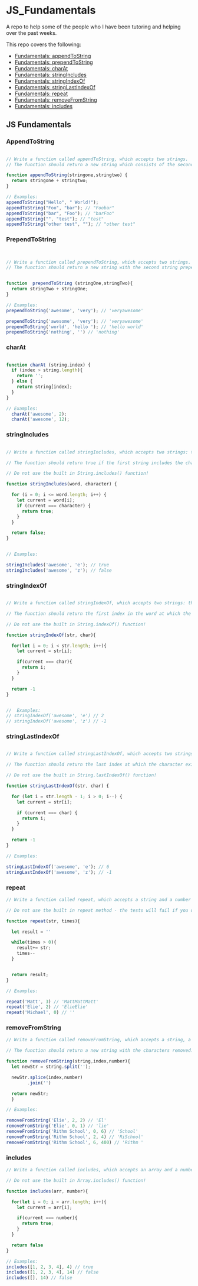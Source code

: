 # JS_Fundamentals
A repo to help some of the people who I have been tutoring and helping over the past weeks.

This repo covers the following:

- [Fundamentals: appendToString](#appendToString)
- [Fundamentals: prependToString](#prependToString)
- [Fundamentals: charAt](#charAt)
- [Fundamentals: stringIncludes](#stringIncludes)
- [Fundamentals: stringIndexOf](#stringIndexOf)
- [Fundamentals: stringLastIndexOf](#stringLastIndexOf)
- [Fundamentals: repeat](#repeat)
- [Fundamentals: removeFromString](#removeFromString)
- [Fundamentals: includes](#includes)

## JS Fundamentals

### AppendToString
```JavaScript

// Write a function called appendToString, which accepts two strings.
// The function should return a new string which consists of the second string appended to the first string.

function appendToString(stringone,stringtwo) {
  return stringone + stringtwo;
}

// Examples:
appendToString("Hello", " World!");
appendToString("Foo", "bar"); // "Foobar"
appendToString("bar", "Foo"); // "barFoo"
appendToString("", "test"); // "test"
appendToString("other test", ""); // "other test"
```
### PrependToString
```JavaScript


// Write a function called prependToString, which accepts two strings.
// The function should return a new string with the second string prepended to the first string.


function  prependToString (stringOne,stringTwo){
  return stringTwo + stringOne;
}

// Examples:
prependToString('awesome', 'very'); // 'veryawesome'

prependToString('awesome', 'very'); // 'veryawesome'
prependToString('world', 'hello '); // 'hello world'
prependToString('nothing', '') // 'nothing'

```

### charAt
```JavaScript

function charAt (string,index) {
  if (index > string.length){
    return '';
  } else {
    return string[index];
  }
}

// Examples:
  charAt('awesome', 2);
  charAt('awesome', 12);

```

### stringIncludes
```JavaScript

// Write a function called stringIncludes, which accepts two strings: the first string is a word and the second string is a single character.

// The function should return true if the first string includes the character, otherwise it should return false.

// Do not use the built in String.includes() function!

function stringIncludes(word, character) {

  for (i = 0; i <= word.length; i++) {
    let current = word[i];
    if (current === character) {
      return true;
    }
  }

  return false;
}


// Examples:

stringIncludes('awesome', 'e'); // true
stringIncludes('awesome', 'z'); // false

```

### stringIndexOf
```JavaScript

// Write a function called stringIndexOf, which accepts two strings: the first is a word and the second is a single character.

// The function should return the first index in the word at which the character exists or -1 if the character is not found.

// Do not use the built in String.indexOf() function!

function stringIndexOf(str, char){

  for(let i = 0; i < str.length; i++){
    let current = str[i];

    if(current === char){
      return i;
    }
  }

  return -1
}


//  Examples:
// stringIndexOf('awesome', 'e') // 2
// stringIndexOf('awesome', 'z') // -1

```

### stringLastIndexOf
```JavaScript

// Write a function called stringLastIndexOf, which accepts two strings: the first is a word and the second is a single character.

// The function should return the last index at which the character exists or -1 if the character is not found.

// Do not use the built in String.lastIndexOf() function!

function stringLastIndexOf(str, char) {

  for (let i = str.length - 1; i > 0; i--) {
    let current = str[i];

    if (current === char) {
      return i;
    }
  }

  return -1
}

// Examples:

stringLastIndexOf('awesome', 'e'); // 6
stringLastIndexOf('awesome', 'z'); // -1

```


### repeat
```JavaScript
// Write a function called repeat, which accepts a string and a number and returns a new string with the string repeated that number of times.

// Do not use the built in repeat method - the tests will fail if you do!

function repeat(str, times){

  let result = ''

  while(times > 0){
    result+= str;
    times--
  }


  return result;
}

// Examples:

repeat('Matt', 3) // 'MattMattMatt'
repeat('Elie', 2) // 'ElieElie'
repeat('Michael', 0) // ''

```

### removeFromString
```JavaScript
// Write a function called removeFromString, which accepts a string, a starting index (number) and a number of characters to remove.

// The function should return a new string with the characters removed.

function removeFromString(string,index,number){
  let newStr = string.split('');

  newStr.splice(index,number)
        .join('')

  return newStr;
  }

// Examples:

removeFromString('Elie', 2, 2) // 'El'
removeFromString('Elie', 0, 1) // 'lie'
removeFromString('Rithm School', 0, 6) // 'School'
removeFromString('Rithm School', 2, 4) // 'RiSchool'
removeFromString('Rithm School', 6, 400) // 'Rithm '

```


### includes
```JavaScript
// Write a function called includes, which accepts an array and a number. The function should return true if the value exists in the array and false if it does not.

// Do not use the built in Array.includes() function!

function includes(arr, number){

  for(let i = 0; i < arr.length; i++){
    let current = arr[i];

    if(current === number){
      return true;
    }
  }

  return false
}

// Examples:
includes([1, 2, 3, 4], 4) // true
includes([1, 2, 3, 4], 14) // false
includes([], 14) // false

```


